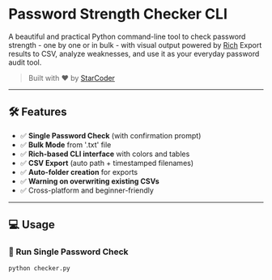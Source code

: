 # Password Strength Checker CLI

A beautiful and practical Python command-line tool to check password strength - one by one or in bulk - with visual output powered by
[Rich](https://github.com/Textualize/rich)
Export results to CSV, analyze weaknesses, and use it as your everyday password audit tool.

> Built with ❤️ by [StarCoder](https://github.com/StarCoderSC)

---

## 🛠 Features

- ✅ **Single Password Check** (with confirmation prompt)
- ✅ **Bulk Mode** from '.txt' file
- ✅ **Rich-based CLI interface** with colors and tables
- ✅ **CSV Export** (auto path + timestamped filenames)
- ✅ **Auto-folder creation** for exports
- ✅ **Warning on overwriting existing CSVs**
- ✅ Cross-platform and beginner-friendly

---

## 💻 Usage

### 🔹 Run Single Password Check
```bash
python checker.py
